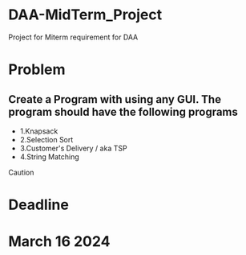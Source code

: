 # DAA-MidTerm_Project
Project for Miterm requirement for DAA
# Problem 
## Create a Program with using any GUI. The program should have the following programs
- 1.Knapsack
- 2.Selection Sort
- 3.Customer's Delivery / aka TSP
- 4.String Matching
>[!Caution]
># Deadline 
> # March 16 2024
